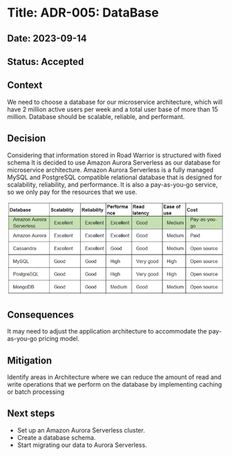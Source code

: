 # Title: ADR-005: DataBase

## Date: 2023-09-14

## Status: Accepted

## Context

We need to choose a database for our microservice architecture, which will have 2 million active users per week and a total user base of more than 15 million. Database should be scalable, reliable, and performant.

## Decision

Considering that information stored in Road Warrior is structured with fixed schema It is decided to use Amazon Aurora Serverless as our database for microservice architecture.
Amazon Aurora Serverless is a fully managed MySQL and PostgreSQL compatible relational database that is designed for scalability, reliability, and performance. It is also a pay-as-you-go service, so we only pay for the resources that we use.

![DB Comparison](../.media/DBComparison.png)

## Consequences

It may need to adjust the application architecture to accommodate the pay-as-you-go pricing model.

## Mitigation

Identify areas in Architecture where we can reduce the amount of read and write operations that we perform on the database by implementing caching or batch processing

## Next steps

* Set up an Amazon Aurora Serverless cluster.
* Create a database schema.
* Start migrating our data to Aurora Serverless.
